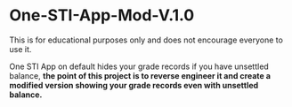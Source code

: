 # One-STI-App-Mod-V.1.0
This is for educational purposes only and does not encourage everyone to use it.

One STI App on default hides your grade records if you have unsettled balance, **the point of this project is to reverse engineer it and create a modified version showing your grade records even with unsettled balance.** 
